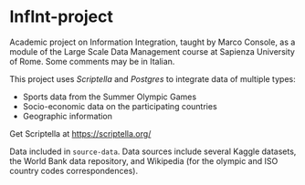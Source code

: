 # InfInt-project
Academic project on Information Integration, taught by Marco Console, as a module of the Large Scale Data Management course at Sapienza University of Rome. Some comments may be in Italian.

This project uses *Scriptella* and *Postgres* to integrate data of multiple types:

* Sports data from the Summer Olympic Games
* Socio-economic data on the participating countries
* Geographic information

Get Scriptella at https://scriptella.org/

Data included in `source-data`. Data sources include several Kaggle datasets, the World Bank data repository, and Wikipedia (for the olympic and ISO country codes correspondences).
